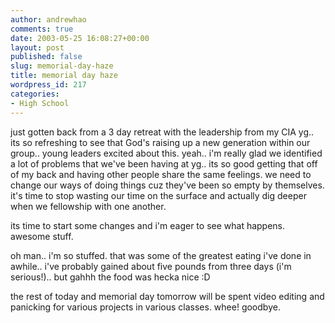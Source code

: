 ```yaml
---
author: andrewhao
comments: true
date: 2003-05-25 16:08:27+00:00
layout: post
published: false
slug: memorial-day-haze
title: memorial day haze
wordpress_id: 217
categories:
- High School
---
```


just gotten back from a 3 day retreat with the leadership from my CIA yg.. its so refreshing to see that God's raising up a new generation within our group.. young leaders excited about this. yeah.. i'm really glad we identified a lot of problems that we've been having at yg.. its so good getting that off of my back and having other people share the same feelings. we need to change our ways of doing things cuz they've been so empty by themselves. it's time to stop wasting our time on the surface and actually dig deeper when we fellowship with one another.

its time to start some changes and i'm eager to see what happens. awesome stuff.

oh man.. i'm so stuffed. that was some of the greatest eating i've done in awhile.. i've probably gained about five pounds from three days (i'm serious!).. but gahhh the food was hecka nice :D

the rest of today and memorial day tomorrow will be spent video editing and panicking for various projects in various classes. whee! goodbye.
